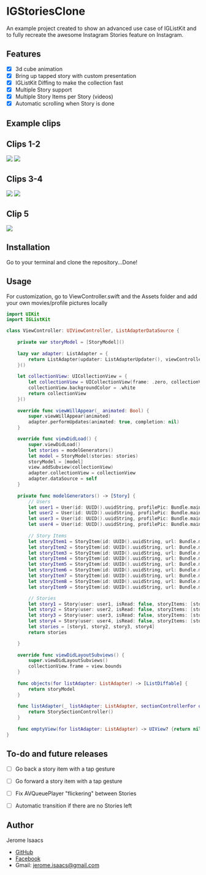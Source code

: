 # IGStoriesClone
An example project created to show an advanced use case of IGListKit and to fully recreate the awesome Instagram Stories feature on Instagram.


## Features

- [x] 3d cube animation
- [x] Bring up tapped story with custom presentation
- [x] IGListKit Diffing to make the collection fast
- [x] Multiple Story support
- [x] Multiple Story Items per Story (videos)
- [x] Automatic scrolling when Story is done

## Example clips

## Clips 1-2

<p>
  <img src = "https://github.com/jboo1212/IGStoriesClone/blob/master/igstories1.gif">
  <img src = "https://github.com/jboo1212/IGStoriesClone/blob/master/igstories2.gif">
  </p>
  
## Clips 3-4
<p>
  <img src = "https://github.com/jboo1212/IGStoriesClone/blob/master/igstories3.gif">
  <img src = "https://github.com/jboo1212/IGStoriesClone/blob/master/igstories4.gif">
</p>

## Clip 5

<p>
  <img src = "https://github.com/jboo1212/IGStoriesClone/blob/master/igstories5.gif">
</p>


## Installation

Go to your terminal and clone the repository...Done!

## Usage

For customization, go to ViewController.swift and the Assets folder and add your own movies/profile pictures locally

```swift
import UIKit
import IGListKit

class ViewController: UIViewController, ListAdapterDataSource {
    
    private var storyModel = [StoryModel]()
    
    lazy var adapter: ListAdapter = {
        return ListAdapter(updater: ListAdapterUpdater(), viewController: self)
    }()
    
    let collectionView: UICollectionView = {
        let collectionView = UICollectionView(frame: .zero, collectionViewLayout: UICollectionViewFlowLayout())
        collectionView.backgroundColor = .white
        return collectionView
    }()
    
    override func viewWillAppear(_ animated: Bool) {
        super.viewWillAppear(animated)
        adapter.performUpdates(animated: true, completion: nil)
    }

    override func viewDidLoad() {
        super.viewDidLoad()
        let stories = modelGenerators()
        let model = StoryModel(stories: stories)
        storyModel = [model]
        view.addSubview(collectionView)
        adapter.collectionView = collectionView
        adapter.dataSource = self
    }
    
    private func modelGenerators() -> [Story] {
        // Users
        let user1 = User(id: UUID().uuidString, profilePic: Bundle.main.url(forResource: "jeromeythehomie", withExtension: "jpg")!, handle: "jeromeythehomie")
        let user2 = User(id: UUID().uuidString, profilePic: Bundle.main.url(forResource: "mattlee077", withExtension: "jpg")!, handle: "mattlee077")
        let user3 = User(id: UUID().uuidString, profilePic: Bundle.main.url(forResource: "asethics", withExtension: "jpg")!, handle: "asethics")
        let user4 = User(id: UUID().uuidString, profilePic: Bundle.main.url(forResource: "nat.pat33", withExtension: "jpg")!, handle: "nat.pat33")
        
        // Story Items
        let storyItem1 = StoryItem(id: UUID().uuidString, url: Bundle.main.url(forResource: "IMG_0021", withExtension: "mov")!)
        let storyItem2 = StoryItem(id: UUID().uuidString, url: Bundle.main.url(forResource: "IMG_0460", withExtension: "mov")!)
        let storyItem3 = StoryItem(id: UUID().uuidString, url: Bundle.main.url(forResource: "IMG_1539", withExtension: "mov")!)
        let storyItem4 = StoryItem(id: UUID().uuidString, url: Bundle.main.url(forResource: "IMG_1636", withExtension: "mov")!)
        let storyItem5 = StoryItem(id: UUID().uuidString, url: Bundle.main.url(forResource: "IMG_1691", withExtension: "mov")!)
        let storyItem6 = StoryItem(id: UUID().uuidString, url: Bundle.main.url(forResource: "IMG_1704", withExtension: "mov")!)
        let storyItem7 = StoryItem(id: UUID().uuidString, url: Bundle.main.url(forResource: "IMG_1705", withExtension: "mov")!)
        let storyItem8 = StoryItem(id: UUID().uuidString, url: Bundle.main.url(forResource: "IMG_1706", withExtension: "mov")!)
        let storyItem9 = StoryItem(id: UUID().uuidString, url: Bundle.main.url(forResource: "IMG_1707", withExtension: "mov")!)

        // Stories
        let story1 = Story(user: user1, isRead: false, storyItems: [storyItem1, storyItem2, storyItem3])
        let story2 = Story(user: user2, isRead: false, storyItems: [storyItem4, storyItem5, storyItem6, storyItem7])
        let story3 = Story(user: user3, isRead: false, storyItems: [storyItem8])
        let story4 = Story(user: user4, isRead: false, storyItems: [storyItem9])
        let stories = [story1, story2, story3, story4]
        return stories

    }
    
    override func viewDidLayoutSubviews() {
        super.viewDidLayoutSubviews()
        collectionView.frame = view.bounds
    }
    
    func objects(for listAdapter: ListAdapter) -> [ListDiffable] {
        return storyModel
    }
    
    func listAdapter(_ listAdapter: ListAdapter, sectionControllerFor object: Any) -> ListSectionController {        
        return StorySectionController()
    }
    
    func emptyView(for listAdapter: ListAdapter) -> UIView? {return nil}
}

```

## To-do and future releases
- [ ] Go back a story item with a tap gesture
- [ ] Go forward a story item with a tap gesture
- [ ] Fix AVQueuePlayer "flickering" between Stories
- [ ] Automatic transition if there are no Stories left


## <a name="author"> Author
  
Jerome Isaacs

- [GitHub](https://github.com/jboo1212)
- [Facebook](https://www.facebook.com/jerome.isaacs.12)
- Gmail: jerome.isaacs@gmail.com
